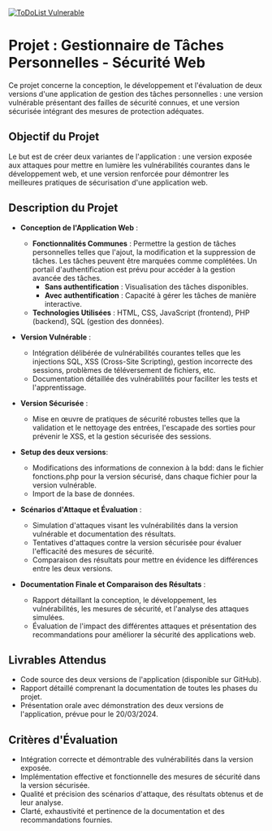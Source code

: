 [![ToDoList Vulnerable](https://i.postimg.cc/MGL0QQr1/logo.webp)](https://postimg.cc/SXWz0J4K)

# Projet : Gestionnaire de Tâches Personnelles - Sécurité Web

Ce projet concerne la conception, le développement et l'évaluation de deux versions d'une application de gestion des tâches personnelles : une version vulnérable présentant des failles de sécurité connues, et une version sécurisée intégrant des mesures de protection adéquates.

## Objectif du Projet

Le but est de créer deux variantes de l'application : une version exposée aux attaques pour mettre en lumière les vulnérabilités courantes dans le développement web, et une version renforcée pour démontrer les meilleures pratiques de sécurisation d'une application web.

## Description du Projet

- **Conception de l'Application Web** : 
  - **Fonctionnalités Communes** : Permettre la gestion de tâches personnelles telles que l'ajout, la modification et la suppression de tâches. Les tâches peuvent être marquées comme complétées. Un portail d'authentification est prévu pour accéder à la gestion avancée des tâches.
    - **Sans authentification** : Visualisation des tâches disponibles.
    - **Avec authentification** : Capacité à gérer les tâches de manière interactive.
  - **Technologies Utilisées** : HTML, CSS, JavaScript (frontend), PHP (backend), SQL (gestion des données).

- **Version Vulnérable** :
  - Intégration délibérée de vulnérabilités courantes telles que les injections SQL, XSS (Cross-Site Scripting), gestion incorrecte des sessions, problèmes de téléversement de fichiers, etc.
  - Documentation détaillée des vulnérabilités pour faciliter les tests et l'apprentissage.

- **Version Sécurisée** :
  - Mise en œuvre de pratiques de sécurité robustes telles que la validation et le nettoyage des entrées, l'escapade des sorties pour prévenir le XSS, et la gestion sécurisée des sessions.

- **Setup des deux versions**:
    - Modifications des informations de connexion à la bdd: dans le fichier fonctions.php pour la version sécurisé, dans chaque fichier pour la version vulnérable.
    - Import de la base de données.
      
- **Scénarios d'Attaque et Évaluation** :
  - Simulation d'attaques visant les vulnérabilités dans la version vulnérable et documentation des résultats.
  - Tentatives d'attaques contre la version sécurisée pour évaluer l'efficacité des mesures de sécurité.
  - Comparaison des résultats pour mettre en évidence les différences entre les deux versions.

- **Documentation Finale et Comparaison des Résultats** :
  - Rapport détaillant la conception, le développement, les vulnérabilités, les mesures de sécurité, et l'analyse des attaques simulées.
  - Évaluation de l'impact des différentes attaques et présentation des recommandations pour améliorer la sécurité des applications web.

## Livrables Attendus

- Code source des deux versions de l'application (disponible sur GitHub).
- Rapport détaillé comprenant la documentation de toutes les phases du projet.
- Présentation orale avec démonstration des deux versions de l'application, prévue pour le 20/03/2024.

## Critères d'Évaluation

- Intégration correcte et démontrable des vulnérabilités dans la version exposée.
- Implémentation effective et fonctionnelle des mesures de sécurité dans la version sécurisée.
- Qualité et précision des scénarios d'attaque, des résultats obtenus et de leur analyse.
- Clarté, exhaustivité et pertinence de la documentation et des recommandations fournies.
